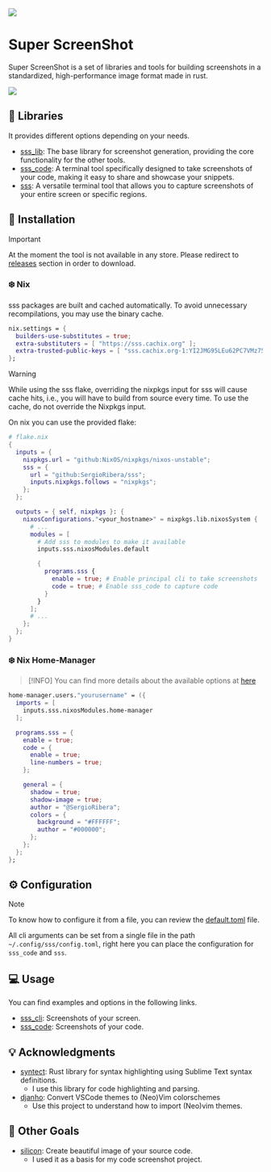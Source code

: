 <img src="https://i.ibb.co/kPB2FQf/Sprite-0002.png">

# Super ScreenShot

Super ScreenShot is a set of libraries and tools for building screenshots in a standardized, high-performance image format made in rust.

<img src="https://i.ibb.co/gbTvJ8WG/showcase.png">

## 🧩 Libraries
It provides different options depending on your needs.

- [sss_lib](./crates/sss_lib): The base library for screenshot generation, providing the core functionality for the other tools.
- [sss_code](./crates/sss_code): A terminal tool specifically designed to take screenshots of your code, making it easy to share and showcase your snippets.
- [sss](./crates/sss_cli): A versatile terminal tool that allows you to capture screenshots of your entire screen or specific regions.

## 🚀 Installation
> [!IMPORTANT]
> At the moment the tool is not available in any store. Please redirect to [releases](https://github.com/SergioRibera/sss/releases) section in order to download.

### ❄️ Nix

sss packages are built and cached automatically. To avoid unnecessary recompilations, you may use the binary cache.

```nix
nix.settings = {
  builders-use-substitutes = true;
  extra-substituters = [ "https://sss.cachix.org" ];
  extra-trusted-public-keys = [ "sss.cachix.org-1:YI2JMG95LEu62PC7VMz75N7bypEdUz9Z/Il1hkGH4AA=" ];
};
```

> [!WARNING]
> While using the sss flake, overriding the nixpkgs input for sss will cause cache hits, i.e., you will have to build from source every time. To use the cache, do not override the Nixpkgs input.

On nix you can use the provided flake:

```nix
# flake.nix
{
  inputs = {
    nixpkgs.url = "github:NixOS/nixpkgs/nixos-unstable";
    sss = {
      url = "github:SergioRibera/sss";
      inputs.nixpkgs.follows = "nixpkgs";
    };
  };

  outputs = { self, nixpkgs }: {
    nixosConfigurations."<your_hostname>" = nixpkgs.lib.nixosSystem {
      # ...
      modules = [
        # Add sss to modules to make it available
        inputs.sss.nixosModules.default

        {
          programs.sss {
            enable = true; # Enable principal cli to take screenshots
            code = true; # Enable sss_code to capture code
          }
        }
      ];
      # ...
    };
  };
}
```

### ❄️ Nix Home-Manager

> [!INFO]
> You can find more details about the available options at [here](./nix/hm-module.nix)

```nix
home-manager.users."yourusername" = ({
  imports = [
    inputs.sss.nixosModules.home-manager
  ];

  programs.sss = {
    enable = true;
    code = {
      enable = true;
      line-numbers = true;
    };

    general = {
      shadow = true;
      shadow-image = true;
      author = "@SergioRibera";
      colors = {
        background = "#FFFFFF";
        author = "#000000";
      };
    };
  };
};
```

## ⚙️ Configuration
> [!NOTE]
> To know how to configure it from a file, you can review the [default.toml](./examples/default_config.toml) file.
>
All cli arguments can be set from a single file in the path `~/.config/sss/config.toml`, right here you can place the configuration for `sss_code` and `sss`.

## 💻 Usage
You can find examples and options in the following links.
- [sss_cli](https://sergioribera.rustlang-es.org/sss/sss/): Screenshots of your screen.
- [sss_code](https://sergioribera.rustlang-es.org/sss/sss_code/): Screenshots of your code.


## 💡 Acknowledgments
- [syntect](https://github.com/trishume/syntect): Rust library for syntax highlighting using Sublime Text syntax definitions.
  - I use this library for code highlighting and parsing.
- [djanho](https://github.com/viniciusmuller/djanho): Convert VSCode themes to (Neo)Vim colorschemes
  - Use this project to understand how to import (Neo)vim themes.

## 🏁 Other Goals
- [silicon](https://github.com/Aloxaf/silicon): Create beautiful image of your source code.
  - I used it as a basis for my code screenshot project.
